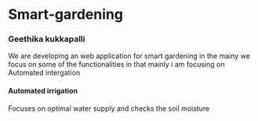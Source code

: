 # Smart-gardening
<h3><b>Geethika kukkapalli</b></h3>
<p>We are developing an web application for smart gardening in the mainy we focus on some of the functionalities in that mainly i am focusing on Automated intergation</p>
<b><h4>Automated irrigation</h4></b>
<p>Focuses on optimal water supply and checks the soil moisture</p>
